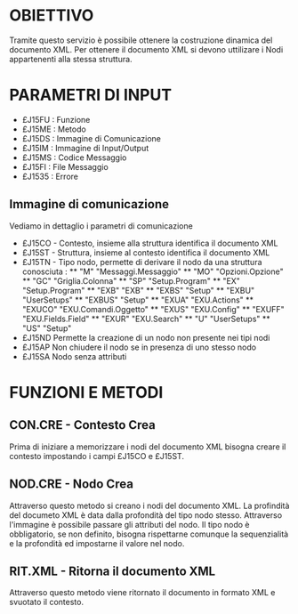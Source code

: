 # OBIETTIVO
Tramite questo servizio è possibile ottenere la costruzione dinamica del documento XML.
Per ottenere il documento XML si devono uttilizare i Nodi appartenenti alla stessa struttura.

# PARAMETRI DI INPUT
* £J15FU :  Funzione
* £J15ME :  Metodo
* £J15DS :  Immagine di Comunicazione
* £J15IM :  Immagine di Input/Output
* £J15MS :  Codice Messaggio
* £J15FI :  File Messaggio
* £J1535 :  Errore

## Immagine di comunicazione
Vediamo in dettaglio i parametri di comunicazione
* £J15CO - Contesto, insieme alla struttura identifica il documento XML
* £J15ST - Struttura, insieme al contesto identifica il documento XML
* £J15TN - Tipo nodo, permette di derivare il nodo da una struttura conosciuta : 
** "M"     "Messaggi.Messaggio"
** "MO"    "Opzioni.Opzione"
** "GC"    "Griglia.Colonna"
** "SP"    "Setup.Program"
** "EX"    "Setup.Program"
** "EXB"   "EXB"
** "EXBS"  "Setup"
** "EXBU"  "UserSetups"
** "EXBUS" "Setup"
** "EXUA"  "EXU.Actions"
** "EXUCO" "EXU.Comandi.Oggetto"
** "EXUS"  "EXU.Config"
** "EXUFF" "EXU.Fields.Field"
** "EXUR"  "EXU.Search"
** "U"     "UserSetups"
** "US"    "Setup"
* £J15ND Permette la creazione di un nodo non presente nei tipi nodi
* £J15AP Non chiudere il nodo se in presenza di uno stesso nodo
* £J15SA Nodo senza attributi

# FUNZIONI E METODI
## CON.CRE - Contesto Crea
Prima di iniziare a memorizzare i nodi del documento XML bisogna creare il contesto impostando i
campi £J15CO e £J15ST.
## NOD.CRE - Nodo Crea
Attraverso questo metodo si creano i nodi del documento XML.
La profindità del documeto XML è data dalla profondità del tipo nodo stesso.
Attraverso l'immagine è possibile passare gli attributi del nodo.
Il tipo nodo è obbligatorio, se non definito, bisogna rispettarne comunque la sequenzialità e la
profondità ed impostarne il valore nel nodo.
## RIT.XML - Ritorna il documento XML
Attraverso questo metodo viene ritornato il documento in formato XML e svuotato il contesto.

